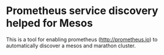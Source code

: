# Prometheus service discovery helped for Mesos

This is a tool for enabling prometheus (http://prometheus.io) to automatically discover a mesos and marathon cluster.


